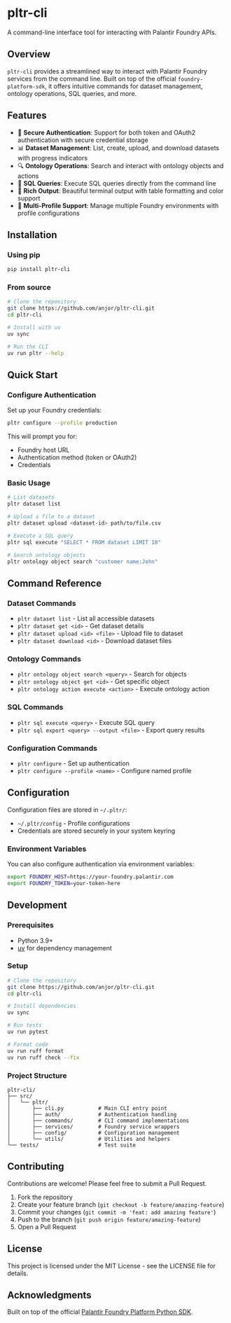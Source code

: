 # pltr-cli

A command-line interface tool for interacting with Palantir Foundry APIs.

## Overview

`pltr-cli` provides a streamlined way to interact with Palantir Foundry services from the command line. Built on top of the official `foundry-platform-sdk`, it offers intuitive commands for dataset management, ontology operations, SQL queries, and more.

## Features

- 🔐 **Secure Authentication**: Support for both token and OAuth2 authentication with secure credential storage
- 📊 **Dataset Management**: List, create, upload, and download datasets with progress indicators
- 🔍 **Ontology Operations**: Search and interact with ontology objects and actions
- 📝 **SQL Queries**: Execute SQL queries directly from the command line
- 🎨 **Rich Output**: Beautiful terminal output with table formatting and color support
- 👤 **Multi-Profile Support**: Manage multiple Foundry environments with profile configurations

## Installation

### Using pip

```bash
pip install pltr-cli
```

### From source

```bash
# Clone the repository
git clone https://github.com/anjor/pltr-cli.git
cd pltr-cli

# Install with uv
uv sync

# Run the CLI
uv run pltr --help
```

## Quick Start

### Configure Authentication

Set up your Foundry credentials:

```bash
pltr configure --profile production
```

This will prompt you for:
- Foundry host URL
- Authentication method (token or OAuth2)
- Credentials

### Basic Usage

```bash
# List datasets
pltr dataset list

# Upload a file to a dataset
pltr dataset upload <dataset-id> path/to/file.csv

# Execute a SQL query
pltr sql execute "SELECT * FROM dataset LIMIT 10"

# Search ontology objects
pltr ontology object search "customer name:John"
```

## Command Reference

### Dataset Commands

- `pltr dataset list` - List all accessible datasets
- `pltr dataset get <id>` - Get dataset details
- `pltr dataset upload <id> <file>` - Upload file to dataset
- `pltr dataset download <id>` - Download dataset files

### Ontology Commands

- `pltr ontology object search <query>` - Search for objects
- `pltr ontology object get <id>` - Get specific object
- `pltr ontology action execute <action>` - Execute ontology action

### SQL Commands

- `pltr sql execute <query>` - Execute SQL query
- `pltr sql export <query> --output <file>` - Export query results

### Configuration Commands

- `pltr configure` - Set up authentication
- `pltr configure --profile <name>` - Configure named profile

## Configuration

Configuration files are stored in `~/.pltr/`:
- `~/.pltr/config` - Profile configurations
- Credentials are stored securely in your system keyring

### Environment Variables

You can also configure authentication via environment variables:

```bash
export FOUNDRY_HOST=https://your-foundry.palantir.com
export FOUNDRY_TOKEN=your-token-here
```

## Development

### Prerequisites

- Python 3.9+
- [uv](https://github.com/astral-sh/uv) for dependency management

### Setup

```bash
# Clone the repository
git clone https://github.com/anjor/pltr-cli.git
cd pltr-cli

# Install dependencies
uv sync

# Run tests
uv run pytest

# Format code
uv run ruff format
uv run ruff check --fix
```

### Project Structure

```
pltr-cli/
├── src/
│   └── pltr/
│       ├── cli.py           # Main CLI entry point
│       ├── auth/            # Authentication handling
│       ├── commands/        # CLI command implementations
│       ├── services/        # Foundry service wrappers
│       ├── config/          # Configuration management
│       └── utils/           # Utilities and helpers
└── tests/                   # Test suite
```

## Contributing

Contributions are welcome! Please feel free to submit a Pull Request.

1. Fork the repository
2. Create your feature branch (`git checkout -b feature/amazing-feature`)
3. Commit your changes (`git commit -m 'feat: add amazing feature'`)
4. Push to the branch (`git push origin feature/amazing-feature`)
5. Open a Pull Request

## License

This project is licensed under the MIT License - see the LICENSE file for details.

## Acknowledgments

Built on top of the official [Palantir Foundry Platform Python SDK](https://github.com/palantir/foundry-platform-python).
